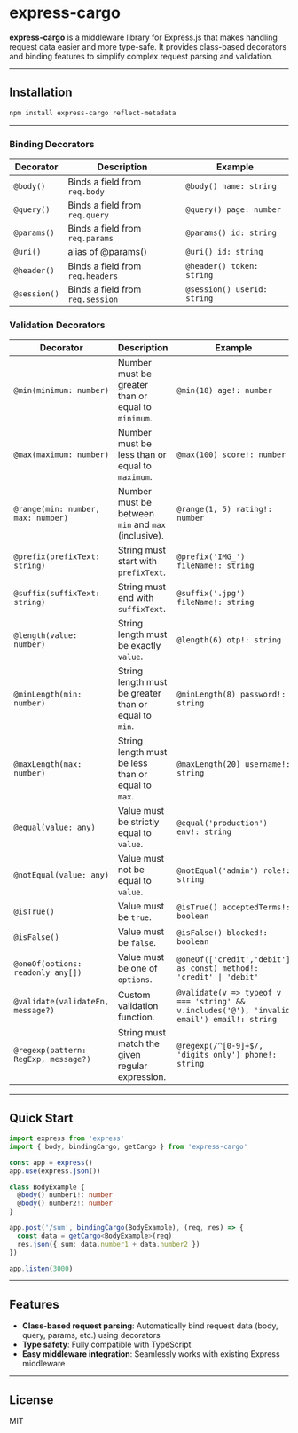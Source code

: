 # express-cargo

**express-cargo** is a middleware library for Express.js that makes handling request data easier and more type-safe.
It provides class-based decorators and binding features to simplify complex request parsing and validation.

---

## Installation

```bash
npm install express-cargo reflect-metadata
```

---

### Binding Decorators
| Decorator    | Description                      | Example                     |
|--------------|----------------------------------|-----------------------------|
| `@body()`    | Binds a field from `req.body`    | `@body() name: string`      |
| `@query()`   | Binds a field from `req.query`   | `@query() page: number`     |
| `@params()`  | Binds a field from `req.params`  | `@params() id: string`      |
| `@uri()`     | alias of @params()               | `@uri() id: string`         |
| `@header()`  | Binds a field from `req.headers` | `@header() token: string`   |
| `@session()` | Binds a field from `req.session` | `@session() userId: string` |

### Validation Decorators
| Decorator                               | Description                                           | Example |
|-----------------------------------------|-------------------------------------------------------|---------|
| `@min(minimum: number)`                 | Number must be greater than or equal to `minimum`.    | `@min(18) age!: number` |
| `@max(maximum: number)`                 | Number must be less than or equal to `maximum`.       | `@max(100) score!: number` |
| `@range(min: number, max: number)`      | Number must be between `min` and `max` (inclusive).   | `@range(1, 5) rating!: number` |
| `@prefix(prefixText: string)`           | String must start with `prefixText`.                  | `@prefix('IMG_') fileName!: string` |
| `@suffix(suffixText: string)`           | String must end with `suffixText`.                    | `@suffix('.jpg') fileName!: string` |
| `@length(value: number)`                | String length must be exactly `value`.                | `@length(6) otp!: string` |
| `@minLength(min: number)`               | String length must be greater than or equal to `min`. | `@minLength(8) password!: string` |
| `@maxLength(max: number)`               | String length must be less than or equal to `max`.    | `@maxLength(20) username!: string` |
| `@equal(value: any)`                    | Value must be strictly equal to `value`.              | `@equal('production') env!: string` |
| `@notEqual(value: any)`                 | Value must not be equal to `value`.                   | `@notEqual('admin') role!: string` |
| `@isTrue()`                             | Value must be `true`.                                 | `@isTrue() acceptedTerms!: boolean` |
| `@isFalse()`                            | Value must be `false`.                                | `@isFalse() blocked!: boolean` |
| `@oneOf(options: readonly any[])`       | Value must be one of `options`.                       | `@oneOf(['credit','debit'] as const) method!: 'credit' \| 'debit'` |
| `@validate(validateFn, message?)`       | Custom validation function.                           | `@validate(v => typeof v === 'string' && v.includes('@'), 'invalid email') email!: string` |
| `@regexp(pattern: RegExp, message?)`    | String must match the given regular expression.       | `@regexp(/^[0-9]+$/, 'digits only') phone!: string` |

---

## Quick Start

```ts
import express from 'express'
import { body, bindingCargo, getCargo } from 'express-cargo'

const app = express()
app.use(express.json())

class BodyExample {
  @body() number1!: number
  @body() number2!: number
}

app.post('/sum', bindingCargo(BodyExample), (req, res) => {
  const data = getCargo<BodyExample>(req)
  res.json({ sum: data.number1 + data.number2 })
})

app.listen(3000)
```

---

## Features

* **Class-based request parsing**: Automatically bind request data (body, query, params, etc.) using decorators
* **Type safety**: Fully compatible with TypeScript
* **Easy middleware integration**: Seamlessly works with existing Express middleware

---

## License

MIT
